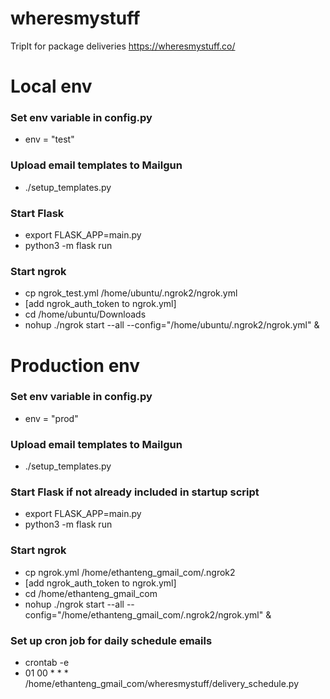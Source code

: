 # wheresmystuff
TripIt for package deliveries
https://wheresmystuff.co/


Local env
=========

### Set env variable in config.py
* env = "test"


### Upload email templates to Mailgun
* ./setup_templates.py


### Start Flask
* export FLASK_APP=main.py
* python3 -m flask run


### Start ngrok
* cp ngrok_test.yml /home/ubuntu/.ngrok2/ngrok.yml
* [add ngrok_auth_token to ngrok.yml]
* cd /home/ubuntu/Downloads
* nohup ./ngrok start --all --config="/home/ubuntu/.ngrok2/ngrok.yml" &


Production env
==============

### Set env variable in config.py
* env = "prod"


### Upload email templates to Mailgun
* ./setup_templates.py


### Start Flask if not already included in startup script
* export FLASK_APP=main.py
* python3 -m flask run


### Start ngrok
* cp ngrok.yml /home/ethanteng_gmail_com/.ngrok2
* [add ngrok_auth_token to ngrok.yml]
* cd /home/ethanteng_gmail_com
* nohup ./ngrok start --all --config="/home/ethanteng_gmail_com/.ngrok2/ngrok.yml" &


### Set up cron job for daily schedule emails
* crontab -e
* 01 00 * * * /home/ethanteng_gmail_com/wheresmystuff/delivery_schedule.py
